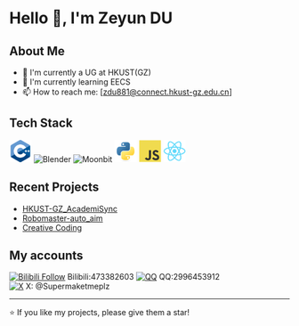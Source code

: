 # Hello 👋, I'm Zeyun DU

## About Me

- 🔭 I'm currently a UG at HKUST(GZ)
- 🌱 I'm currently learning EECS
- 📫 How to reach me: [zdu881@connect.hkust-gz.edu.cn]

## Tech Stack

<p align="left">
<img src="https://raw.githubusercontent.com/devicons/devicon/master/icons/cplusplus/cplusplus-original.svg" alt="C++" width="40" height="40"/>
<img src="https://www.blender.org/wp-content/themes/bthree/assets/icons/apple-touch-icon.png" alt="Blender" width="40" height="40"/>
<img src="https://www.moonbitlang.cn/img/logo.png" alt="Moonbit" width="40" height="40"/>
<img src="https://raw.githubusercontent.com/devicons/devicon/master/icons/python/python-original.svg" alt="Python" width="40" height="40"/>
<img src="https://raw.githubusercontent.com/devicons/devicon/master/icons/javascript/javascript-original.svg" alt="JavaScript" width="40" height="40"/>
<img src="https://raw.githubusercontent.com/devicons/devicon/master/icons/react/react-original.svg" alt="React" width="40" height="40"/>
</p>

## Recent Projects

- [HKUST-GZ_AcademiSync](https://github.com/Axfff/HKUST-GZ_AcademiSync)
- [Robomaster-auto_aim](https://github.com/PnX-HKUSTGZ/auto-aim)
- [Creative Coding](https://editor.p5js.org/zdu881/sketches)

## My accounts

[<img src="https://static.hdslb.com/images/favicon.ico" alt="Bilibili Follow" width="40" height="40"/>](https://space.bilibili.com/473382603) Bilibili:473382603
[<img src="https://qzonestyle.gtimg.cn/qzone/qzact/act/external/tiqq/logo.png" alt="QQ" width="40" height="40"/>](tencent://AddContact/?fromId=45&fromSubId=1&subcmd=all&uin=2996453912&website=www.oicqzone.com) QQ:2996453912  
[<img src="https://abs.twimg.com/responsive-web/client-web/icon-ios.77d25eba.png" alt="X" width="40" height="40"/>](https://x.com/Supermaketmeplz) X: @Supermaketmeplz

---

⭐️ If you like my projects, please give them a star!
